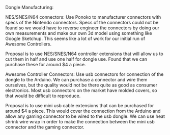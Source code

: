 Dongle Manufacturing:

NES/SNES/N64 connectors:
Use Ponoko to manufacturer connectors with specs of the Nintendo connectors.  Specs of the connectors could not be found so we would have to reverse engineer the connectors by doing our own measurements and make our own 3d model using something like Google Sketchup.  This seems like a lot of work for our initial run of Awesome Controllers.

Proposal is to use NES/SNES/N64 controller extensions that will allow us to cut them in half and use one half for dongle use.  Found that we can purchase these for around $4 a piece.

Awesome Controller Connectors:
Use usb connectors for connection of the dongle to the Arduino.  We can purchase a connector and wire them ourselves, but the quality would not be there quite as good as consumer electronics.  Most usb connectors on the market have molded covers, so that would be difficult to reproduce.

Proposal is to use mini usb cable extensions that can be purchased for around $4 a piece.  This would cover the connection from the Arduino and allow any gaming connector to be wired to the usb dongle.  We can use heat shrink wire wrap in order to make the connection between the mini usb connector and the gaming connector.
